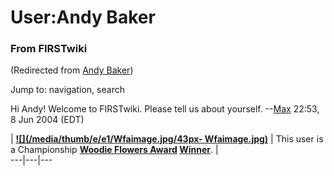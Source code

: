 # User:Andy Baker

### From FIRSTwiki

(Redirected from [Andy Baker](/index.php?title=Andy_Baker&redirect=no "Andy
Baker" ))

Jump to: navigation, search

Hi Andy! Welcome to FIRSTwiki. Please tell us about yourself.
--[Max](/index.php/User:Max "User:Max" ) 22:53, 8 Jun 2004 (EDT)

  

  

|  **[![](/media/thumb/e/e1/Wfaimage.jpg/43px-
Wfaimage.jpg)](/index.php/Image:Wfaimage.jpg "" )** | This user is a
Championship **[Woodie Flowers Award](/index.php/Woodie_Flowers_Award "Woodie
Flowers Award" ) [Winner](/index.php/Category:Woodie_Flowers_Award_recipients
"Category:Woodie Flowers Award recipients" )**. |  
---|---|---  
  
